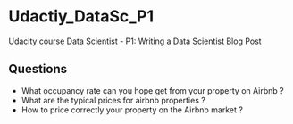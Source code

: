 # Udactiy_DataSc_P1
Udacity course Data Scientist - P1: Writing a Data Scientist Blog Post


## Questions
- What occupancy rate can you hope get from your property on Airbnb ?
- What are the typical prices for airbnb properties ?
- How to price correctly your property on the Airbnb market ?
